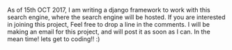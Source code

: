 As of 15th OCT 2017, I am writing a django framework to work with this search engine, where the search engine will be 
hosted. If you are interested in joining this project, Feel free to drop a line in the comments. I will be making an 
email for this project, and will post it as soon as I can. In the mean time! lets get to coding!! :)
